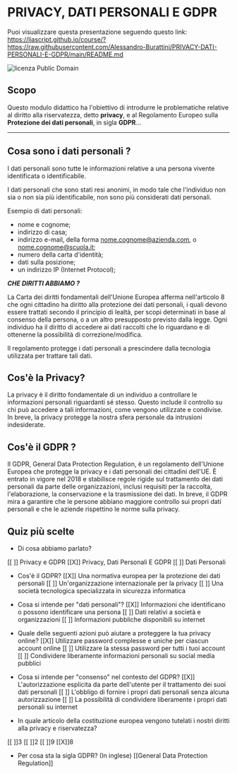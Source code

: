 <!--
author: Alessio Baldoni, Alessandro Burattini, Matteo Ciccarini

email: alessio.baldoni@savoiabenincasa.it, alessandro.burattini@savoiabenincasa.it, matteo.ciccarini@savoiabenincasa.it

version:  0.0.1

language: it

narrator: IT Italian Male

comment:  Questo lavoro servirà  a introdurre l'argomento della privacy, il trattamento dei dati personali e GDPR  

-->

# PRIVACY, DATI PERSONALI E GDPR

Puoi visualizzare questa presentazione seguendo questo link: https://liascript.github.io/course/?https://raw.githubusercontent.com/Alessandro-Burattini/PRIVACY-DATI-PERSONALI-E-GDPR/main/README.md

![licenza Public Domain](https://creativecommons.it/chapterIT/wp-content/uploads/2021/01/cc-zero-300x106.png)

## Scopo

Questo modulo didattico ha l'obiettivo di introdurre le problematiche relative al diritto alla riservatezza, detto **privacy**, e al Regolamento Europeo sulla **Protezione dei dati personali**, in sigla **GDPR**...

---

## Cosa sono i dati personali ?

I dati personali sono tutte le informazioni relative a una persona vivente identificata o identificabile.

I dati personali che sono stati resi anonimi, in modo tale che l'individuo non sia o non sia più identificabile, non sono più considerati dati personali.

Esempio di dati personali:
- nome e cognome;
- indirizzo di casa;
- indirizzo e-mail, della forma nome.cognome@azienda.com, o nome.cognome@scuola.it;
- numero della carta d'identità;
- dati sulla posizione;
- un indirizzo IP (Internet Protocol);

_**CHE DIRITTI ABBIAMO ?**_

La Carta dei diritti fondamentali dell'Unione Europea afferma nell'articolo 8 che ogni cittadino ha diritto alla protezione dei dati personali, i quali devono essere trattati secondo il principio di lealtà, per scopi determinati in base al consenso della persona, o a un altro presupposto previsto dalla legge. Ogni individuo ha il diritto di accedere ai dati raccolti che lo riguardano e di ottenerne la possibilità di correzione/modifica.

Il regolamento protegge i dati personali a prescindere dalla tecnologia utilizzata per trattare tali dati.

## **Cos'è la Privacy?**

La privacy è il diritto fondamentale di un individuo a controllare le informazioni personali riguardanti sé stesso. Questo include il controllo su chi può accedere a tali informazioni, come vengono utilizzate e condivise. In breve, la privacy protegge la nostra sfera personale da intrusioni indesiderate.

## **Cos'è il GDPR ?**


Il GDPR, General Data Protection Regulation, è un regolamento dell'Unione Europea che protegge la privacy e i dati personali dei cittadini dell'UE. È entrato in vigore nel 2018 e stabilisce regole rigide sul trattamento dei dati personali da parte delle organizzazioni, inclusi requisiti per la raccolta, l'elaborazione, la conservazione e la trasmissione dei dati. In breve, il GDPR mira a garantire che le persone abbiano maggiore controllo sui propri dati personali e che le aziende rispettino le norme sulla privacy.

## Quiz più scelte
- Di cosa abbiamo parlato?

[[ ]] Privacy e GDPR
[[X]] Privacy, Dati Personali E GDPR
[[ ]] Dati Personali 


- Cos'è il GDPR?
[[X]] Una normativa europea per la protezione dei dati personali
[[ ]] Un'organizzazione internazionale per la privacy
[[ ]] Una società tecnologica specializzata in sicurezza informatica

- Cosa si intende per "dati personali"?
[[X]] Informazioni che identificano o possono identificare una persona
[[ ]] Dati relativi a società e organizzazioni
[[ ]] Informazioni pubbliche disponibili su internet

-  Quale delle seguenti azioni può aiutare a proteggere la tua privacy online?
[[X]] Utilizzare password complesse e uniche per ciascun account online
[[ ]] Utilizzare la stessa password per tutti i tuoi account
[[ ]] Condividere liberamente informazioni personali su social media pubblici

- Cosa si intende per "consenso" nel contesto del GDPR?
[[X]] L'autorizzazione esplicita da parte dell'utente per il trattamento dei suoi dati personali
[[ ]] L'obbligo di fornire i propri dati personali senza alcuna autorizzazione
[[ ]] La possibilità di condividere liberamente i propri dati personali su internet

- In quale articolo della costituzione europea vengono tutelati i nostri diritti alla privacy e riservatezza?

[[ ]]3
[[ ]]2
[[ ]]9
[[X]]8

- Per cosa sta la sigla GDPR? (In inglese)
[[General Data Protection Regulation]]

